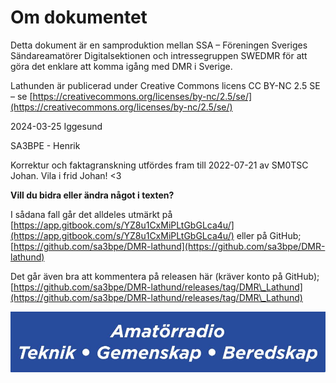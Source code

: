 # Om dokumentet

Detta dokument är en samproduktion mellan SSA – Föreningen Sveriges Sändareamatörer Digitalsektionen och intressegruppen SWEDMR för att göra det enklare att komma igång med DMR i Sverige.

Lathunden är publicerad under Creative Commons licens CC BY-NC 2.5 SE – se [https://creativecommons.org/licenses/by-nc/2.5/se/](https://creativecommons.org/licenses/by-nc/2.5/se/)

2024-03-25 Iggesund

SA3BPE - Henrik

Korrektur och faktagranskning utfördes fram till 2022-07-21 av SM0TSC Johan. Vila i frid Johan! <3

**Vill du bidra eller ändra något i texten?**

I sådana fall går det alldeles utmärkt på [https://app.gitbook.com/s/YZ8u1CxMiPLtGbGLca4u/](https://app.gitbook.com/s/YZ8u1CxMiPLtGbGLca4u/) eller på GitHub; [https://github.com/sa3bpe/DMR-lathund](https://github.com/sa3bpe/DMR-lathund)

Det går även bra att kommentera på releasen här (kräver konto på GitHub); [https://github.com/sa3bpe/DMR-lathund/releases/tag/DMR\_Lathund](https://github.com/sa3bpe/DMR-lathund/releases/tag/DMR\_Lathund)



![](.gitbook/assets/9)
